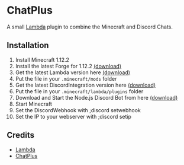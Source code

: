 # ChatPlus

A small [Lambda](https://github.com/lambda-client/lambda) plugin to combine the Minecraft and Discord Chats. 

## Installation

1. Install Minecraft 1.12.2
2. Install the latest Forge for 1.12.2 [(download)](https://files.minecraftforge.net/net/minecraftforge/forge/index_1.12.2.html)
3. Get the latest Lambda version here [(download)](https://github.com/lambda-client/lambda/releases/download/3.1/lambda-3.1.jar)
4. Put the file in your `.minecraft/mods` folder
5. Get the latest DiscordIntegration version here [(download)](https://github.com/Ancient77/DiscordIntegration/releases/)
5. Put the file in your `.minecraft/lambda/plugins` folder
6. Download and Start the Node.js Discord Bot from here [(download)](https://github.com/Ancient77/DiscordIntegrationBot)
6. Start Minecraft 
7. Set the DiscordWebhook with ;discord setwebhook <webhook>
8. Set the IP to your webserver with ;discord setip <ip>



## Credits



- [Lambda](https://github.com/lambda-client/lambda)
- [ChatPlus](https://github.com/lambda-plugins/ChatPlus)
